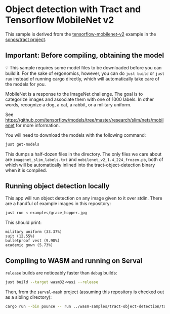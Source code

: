 # Object detection with Tract and Tensorflow MobileNet v2

This sample is derived from the [tensorflow-mobilenet-v2](https://github.com/sonos/tract/tree/main/examples/tensorflow-mobilenet-v2) example in the [sonos/tract project](https://github.com/sonos/tract).

## Important: Before compiling, obtaining the model

💡 This sample requires some model files to be downloaded before you can build it. For the sake of ergonomics, however, you can do `just build` or `just run` instead of running cargo directly, which will automatically take care of the models for you.

MobileNet is a response to the ImageNet challenge. The goal is to categorize
images and associate them with one of 1000 labels. In other words, recognize a
dog, a cat, a rabbit, or a military uniform.

See https://github.com/tensorflow/models/tree/master/research/slim/nets/mobilenet for more information.

You will need to download the models with the following command:

```sh
just get-models
```

This dumps a half-dozen files in the directory. The only files we care about are `imagenet_slim_labels.txt` and `mobilenet_v2_1.4_224_frozen.pb`, both of which will be automatically inlined into the tract-object-detection binary when it is compiled.

## Running object detection locally

This app will run object detection on any image given to it over stdin. There are a handful of example images in this repository:

```sh
just run < examples/grace_hopper.jpg
```

This should print:

```
military uniform (33.37%)
suit (12.55%)
bulletproof vest (9.98%)
academic gown (5.73%)
```

## Compiling to WASM and running on Serval

`release` builds are noticeably faster than `debug` builds:

```sh
just build --target wasm32-wasi --release
```

Then, from the `serval-mesh` project (assuming this repository is checked out as a sibling directory):

```sh
cargo run --bin pounce -- run ../wasm-samples/tract-object-detection/target/wasm32-wasi/release/tract-object-detection.wasm ../wasm-samples/tract-object-detection/examples/grace_hopper.jpg
```

